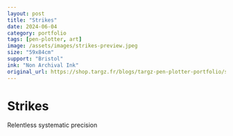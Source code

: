 ```yaml
---
layout: post
title: "Strikes"
date: 2024-06-04
category: portfolio
tags: [pen-plotter, art]
image: /assets/images/strikes-preview.jpeg
size: "59x84cm"
support: "Bristol"
ink: "Non Archival Ink"
original_url: https://shop.targz.fr/blogs/targz-pen-plotter-portfolio/strikes
---
```


# Strikes

Relentless systematic precision

